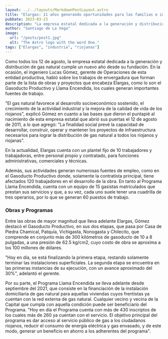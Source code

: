 ```yaml
---
layout: ../../layouts/MarkdownPostLayout.astro
title: "Elargas: 11 años generando oportunidades para las familias e industrias Riojanas."
pubDate: 2023-03-23
description: "La empresa estatal dedicada a la generación y distribución de gas natural cumple un nuevo año desde su fundación. En la ocasión, el ingeniero Lucas Gómez, gerente de Operaciones de esta entidad productiva, habló sobre los trabajos de envergadura que forman parte de la lista de obras y proyectos que llevan a cabo."
author: "Santiago de La Vega"
image:
  url: "/posts/post1.jpg"
  alt: "The Astro logo with the word One."
tags: ["Elargas", "industria", "riojanas"]
---
```


Como todos los 12 de agosto, la empresa estatal dedicada a la generación y distribución de gas natural cumple un nuevo año desde su fundación. En la ocasión, el ingeniero Lucas Gómez, gerente de Operaciones de esta entidad productiva, habló sobre los trabajos de envergadura que forman parte de la lista de obras y proyectos que encabeza Elargas, como lo son el Gasoducto Productivo y Llama Encendida, los cuales generan importantes fuentes de trabajo.

"El gas natural favorece al desarrollo socioeconómico sostenido, el crecimiento de la actividad industrial y la mejora de la calidad de vida de los riojanos", explicó Gómez en cuanto a las bases que dieron el puntapié al nacimiento de esta empresa estatal que abrió sus puertas el 12 de agosto de 2011, a lo que agregó: "La finalidad social prevé la capacidad de desarrollar, construir, operar y mantener los proyectos de infraestructura necesarios para lograr la distribución de gas natural a todos los riojanos y riojanas".

En la actualidad, Elargas cuenta con un plantel fijo de 10 trabajadores y trabajadoras, entre personal propio y contratado, para funciones administrativas, comerciales y técnicas.

Además, sus actividades generan numerosas fuentes de empleo, como en el Gasoducto Productivo donde, solamente la contratista principal, tiene afectados 120 trabajadores en el desarrollo de la obra. En tanto al Programa Llama Encendida, cuenta con un equipo de 15 gasistas matriculados que prestan sus servicios y que, a su vez, cada uno suele tener una cuadrilla de tres operarios, por lo que se generan 60 puestos de trabajo.

### Obras y Programas

Entre las obras de mayor magnitud que lleva adelante Elargas, Gómez destacó el Gasoducto Productivo, en sus dos etapas, que pasa por Casa de Piedra Chamical, Patquía, Vichigasta, Nonogasta y Chilecito, que comprende en conjunto más de 300 kilómetros de gasoducto de 10 a 8 pulgadas, a una presión de 62.5 kg/cm2, cuyo costo de obra se aproxima a los 100 millones de dólares.

"Hoy en día, se está finalizando la primera etapa, restando solamente terminar las instalaciones superficiales. La segunda etapa se encuentra en las primeras instancias de su ejecución, con un avance aproximado del 30%", adelantó el gerente.

Por su parte, el Programa Llama Encendida se lleva adelante desde septiembre del 2021, que consiste en la financiación de la instalación domiciliaria de gas natural para aquellas viviendas cuyos frentistas ya cuentan con la red externa de gas natural. Cualquier vecino y vecina de la Capital que cumpla con aquella condición puede ser beneficiario del Programa. "Hoy en día el Programa cuenta con más de 430 inscriptos de los cuales más de 260 ya cuentan con el servicio. El objetivo principal del programa es dar acceso al servicio público de gas a los ciudadanos riojanos, reducir el consumo de energía eléctrica y gas envasado, y de este modo, generar un beneficio en ahorro a los adherentes del programa".
